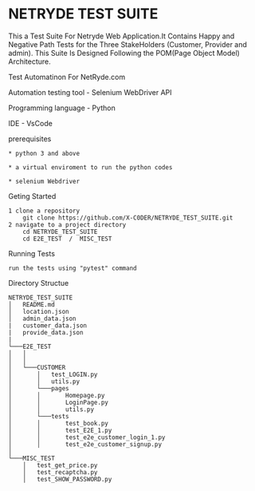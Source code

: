 # NETRYDE TEST SUITE

This a Test Suite For Netryde Web Application.It Contains Happy and Negative Path Tests for the Three StakeHolders (Customer, Provider and admin). This Suite Is Designed Following the POM(Page Object Model) Architecture. 

Test Automatinon For NetRyde.com

Automation testing tool - Selenium WebDriver API

Programming language - Python

IDE - VsCode

prerequisites

    * python 3 and above

    * a virtual enviroment to run the python codes

    * selenium Webdriver

Geting Started 

    1 clone a repository 
        git clone https://github.com/X-C0DER/NETRYDE_TEST_SUITE.git
    2 navigate to a project directory
        cd NETRYDE_TEST_SUITE 
        cd E2E_TEST  /  MISC_TEST

Running Tests

    run the tests using "pytest" command


Directory Structue
    
```
NETRYDE_TEST_SUITE
│   README.md
│   location.json    
│   admin_data.json    
|   customer_data.json
|   provide_data.json
|
└───E2E_TEST
│   │   
│   │
│   └───CUSTOMER
│       │   test_LOGIN.py
│       │   utils.py
│       └───pages
│       │       Homepage.py
│       │       LoginPage.py
│       │       utils.py
│       └───tests
│       │       test_book.py
│       │       test_E2E_1.py
│       │       test_e2e_customer_login_1.py
│       │       test_e2e_customer_signup.py
│ 
└───MISC_TEST
    │   test_get_price.py
    │   test_recaptcha.py
    │   test_SHOW_PASSWORD.py

```